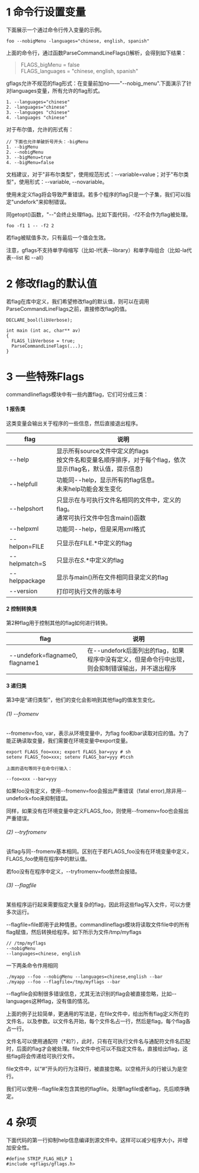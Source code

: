 # 1 命令行设置变量
下面展示一个通过命令行传入变量的示例。

```
foo --nobigMenu -languages="chinese, english, spanish"
```

上面的命令行，通过函数ParseCommandLineFlags()解析，会得到如下结果：
> FLAGS_bigMenu = false   
FLAGS_languages = "chinese, english, spanish"

gflags允许不规范的flag形式：在变量前加no——"--nobig_menu".下面演示了针对languages变量，所有允许的flag形式。

```
1. --languages="chinese"
2. -languages="chinese"
3. --languages "chinese"
4. -languages "chinese"
```

对于布尔值，允许的形式有：

```
// 下面也允许单破折号开头：-bigMenu
1. --bigMenu
2. --nobigMenu
3. --bigMenu=true
4. --bigMenu=false
```

文档建议，对于"非布尔类型"，使用规范形式：--variable=value；对于"布尔类型"，使用形式：--variable, --novariable。

使用未定义flag将会导致严重错误。若多个程序的flag只是一个子集，我们可以指定"undefork"来抑制错误。

同getopt()函数，"--"会终止处理flag。比如下面代码，-f2不会作为flag被处理。

```
foo -f1 1 -- -f2 2
```

若flag被赋值多次，只有最后一个值会生效。

注意，gflags不支持单字母缩写（比如-l代表--library）和单字母组合（比如-la代表--list 和 --all）

# 2 修改flag的默认值
若flag在库中定义，我们希望修改flag的默认值，则可以在调用ParseCommandLineFlags之前，直接修改flag的值。

```
DECLARE_bool(libVerbose);

int main (int ac, char** av)
{
  FLAGS_libVerbose = true;
  ParseCommandLineFlags(...);
}
```

# 3 一些特殊Flags
commandlineflags模块中有一些内置flag，它们可分成三类：

#### 1 报告类
这类变量会输出关于程序的一些信息，然后直接退出程序。

|flag|说明|
|---|----|
|--help|显示所有source文件中定义的flags<br>按文件名和变量名顺序排序，对于每个flag，依次显示(flag名，默认值，提示信息)|
|--helpfull|功能同--help，显示所有的flag信息。<br>未来help功能会发生变化|
|--helpshort|只显示在与可执行文件名相同的文件中，定义的flag。<br>通常可执行文件中包含main()函数|
|--helpxml|功能同--help，但是采用xml格式|
|--helpon=FILE|只显示在FILE.*中定义的flag|
|--helpmatch=S|只显示在*S*.*中定义的flag|
|--helppackage|显示与main()所在文件相同目录定义的flag|
|--version|打印可执行文件的版本号|

#### 2 控制转换类
第2种flag用于控制其他的flag如何进行转换。

|flag|说明|
|---|----|
|--undefork=flagname0, flagname1|在--undefork后面列出的flag，如果程序中没有定义，但是命令行中出现，则会抑制错误输出，并不退出程序|

#### 3 递归类
第3中是“递归类型”，他们的变化会影响到其他flag的值发生变化。

###### (1) --fromenv
 --fromenv=foo, var，表示从环境变量中，为flag foo和bar读取对应的值。为了能正确读取变量，我们需要在环境变量中export变量。

```
export FLAGS_foo=xxx; export FLAGS_bar=yyy # sh
setenv FLAGS_foo=xxx; setenv FLAGS_bar=yyy #tcsh

上面的语句等同于在命令行输入：

--foo=xxx --bar=yyy
```

如果foo没有定义，使用--fromenv=foo会报出严重错误（fatal error),除非用--undefork=foo来抑制错误。

同样，如果没有在环境变量中定义FLAGS_foo，则使用--fromenv=foo也会报出严重错误。


###### (2) --tryfromenv
该flag与同--fromenv基本相同。区别在于若FLAGS_foo没有在环境变量中定义，FLAGS_foo使用在程序中的默认值。

若foo没有在程序中定义，--tryfromenv=foo依然会报错。

###### (3) --flagfile
某些程序运行起来需要指定大量复杂的flag，因此将这些flag写入文件，可以方便多次运行。

--flagfile=file即用于此种情景。commandlineflags模块将读取文件file中的所有flag赋值，然后转换给程序。如下所示为文件/tmp/myflags

```
// /tmp/myflags
--nobigMenu
--languages=chinese, english
```

一下两条命令作用相同

```
./myapp --foo --nobigMenu --languages=chinese,english --bar
./myapp --foo --flagfile=/tmp/myflags --bar
```

--flagfile会抑制很多错误信息，尤其无法识别的flag会被直接忽略，比如--languages这种flag，没有值的情况。

上面的例子比较简单，更通用的写法是，在file文件中，给出所有flag定义所在的文件名，以及参数。以文件名开始，每个文件名占一行，然后是flag，每个flag各占一行。

文件名可以使用通配符（\*和?），此时，只有在可执行文件名与通配符文件名匹配时，后面的flag才会被处理。file文件中也可以不指定文件名，直接给出flag，这些flag将会传递给可执行文件。

file文件中，以“#”开头的行为注释行，被直接忽略。以空格开头的行被认为是空行。

我们可以使用--flagfile来包含其他的flagfile。处理flagfile或者flag，先后顺序确定。

# 4 杂项
下面代码的第一行抑制help信息编译到源文件中。这样可以减少程序大小，并增加安全性。

```
#define STRIP_FLAG_HELP 1
#include <gflags/gflags.h>
```
